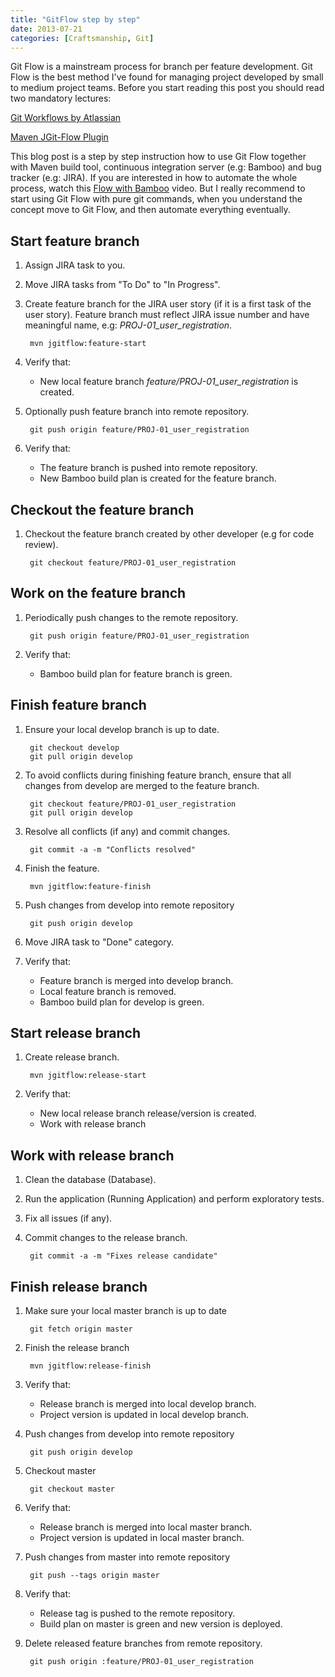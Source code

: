 ```yaml
---
title: "GitFlow step by step"
date: 2013-07-21
categories: [Craftsmanship, Git]
---
```


Git Flow is a mainstream process for branch per feature development. Git Flow  is the best method I've found for 
managing project developed by small to medium project teams. Before you start reading this post you should read two 
mandatory lectures:

[Git Workflows by Atlassian](https://www.atlassian.com/git/workflows#!workflow-gitflow)

[Maven JGit-Flow Plugin](https://bitbucket.org/atlassian/jgit-flow/wiki/Home)

This blog post is a step by step instruction how to use Git Flow together with Maven build tool, continuous integration
server (e.g: Bamboo) and bug tracker (e.g: JIRA). If you are interested in how to automate the whole process, watch this
[Flow with Bamboo](https://www.youtube.com/watch?v=YIgX67c-2hQ) video. But I really recommend to start using Git Flow 
with pure git commands, when you understand the concept move to Git Flow, and then automate everything eventually.

## Start feature branch

1. Assign JIRA task to you.
2. Move JIRA tasks from "To Do" to "In Progress".
3. Create feature branch for the JIRA user story (if it is a first task of the user story). 
Feature branch must reflect JIRA issue number and have meaningful name, e.g: _PROJ-01_user_registration_.

        mvn jgitflow:feature-start
        
4. Verify that:
    * New local feature branch _feature/PROJ-01_user_registration_ is created.

5. Optionally push feature branch into remote repository.

        git push origin feature/PROJ-01_user_registration

6. Verify that:
    * The feature branch is pushed into remote repository.
    * New Bamboo build plan is created for the feature branch.

## Checkout the feature branch

1. Checkout the feature branch created by other developer (e.g for code review).

        git checkout feature/PROJ-01_user_registration
        
## Work on the feature branch
       
1. Periodically push changes to the remote repository.
 
        git push origin feature/PROJ-01_user_registration

2. Verify that:
    * Bamboo build plan for feature branch is green.
    
## Finish feature branch
    
1. Ensure your local develop branch is up to date.

        git checkout develop
        git pull origin develop

2. To avoid conflicts during finishing feature branch, ensure that all changes from develop are merged to the feature branch.

        git checkout feature/PROJ-01_user_registration
        git pull origin develop

3. Resolve all conflicts (if any) and commit changes.

        git commit -a -m "Conflicts resolved"

4. Finish the feature.

        mvn jgitflow:feature-finish

5. Push changes from develop into remote repository

        git push origin develop
        
6. Move JIRA task to "Done" category.

7. Verify that:
    * Feature branch is merged into develop branch.
    * Local feature branch is removed.
    * Bamboo build plan for develop is green.    
    
## Start release branch

1. Create release branch.

        mvn jgitflow:release-start

2. Verify that:
    * New local release branch release/version is created.
    * Work with release branch
    
## Work with release branch    
    
1. Clean the database (Database).

2. Run the application (Running Application) and perform exploratory tests.

3. Fix all issues (if any).

4. Commit changes to the release branch.

        git commit -a -m "Fixes release candidate"

## Finish release branch

1. Make sure your local master branch is up to date

        git fetch origin master

2. Finish the release branch

        mvn jgitflow:release-finish
    
3. Verify that:
    * Release branch is merged into local develop branch.
    * Project version is updated in local develop branch.

4. Push changes from develop into remote repository

        git push origin develop

5. Checkout master

        git checkout master

6. Verify that:
    * Release branch is merged into local master branch.
    * Project version is updated in local master branch.

7. Push changes from master into remote repository

        git push --tags origin master
    
7. Verify that:
    * Release tag is pushed to the remote repository.
    * Build plan on master is green and new version is deployed.
    
8. Delete released feature branches from remote repository.

        git push origin :feature/PROJ-01_user_registration
        